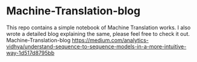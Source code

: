 # Machine-Translation-blog
This repo contains a simple notebook of Machine Translation works. I also wrote a detailed blog explaining the same, please feel free to check it out.
Machine-Translation-blog
https://medium.com/analytics-vidhya/understand-sequence-to-sequence-models-in-a-more-intuitive-way-1d517d8795bb
